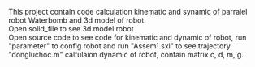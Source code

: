 This project contain code calculation kinematic and synamic of parralel robot Waterbomb and 3d model of robot.  
Open solid_file to see 3d model robot  
Open source code to see code for kinematic and dynamic of robot, run "parameter" to config robot and run "Assem1.sxl" to see trajectory.
"dongluchoc.m" caltulaion dynamic of robot, contain matrix c, d, m, g.  


